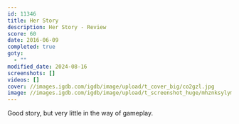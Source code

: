 ```yaml
---
id: 11346
title: Her Story
description: Her Story - Review
score: 60
date: 2016-06-09
completed: true
goty:
  - ""
modified_date: 2024-08-16
screenshots: []
videos: []
cover: //images.igdb.com/igdb/image/upload/t_cover_big/co2gzl.jpg
image: //images.igdb.com/igdb/image/upload/t_screenshot_huge/mhznksylym6skphqjysd.jpg
---
```

Good story, but very little in the way of gameplay.